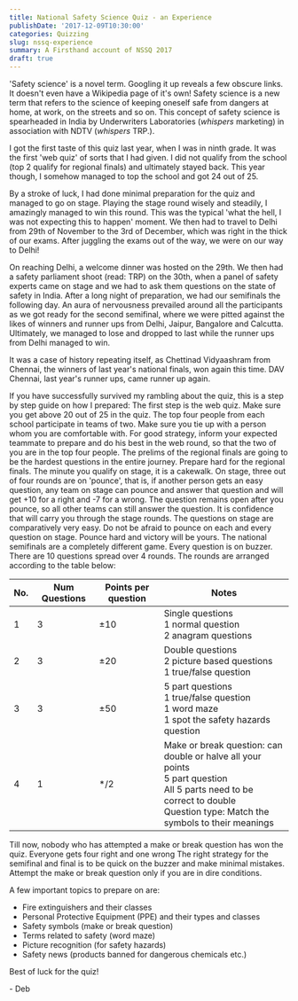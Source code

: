 ```yaml
---
title: National Safety Science Quiz - an Experience
publishDate: '2017-12-09T10:30:00'
categories: Quizzing
slug: nssq-experience
summary: A Firsthand account of NSSQ 2017
draft: true
---
```


'Safety science' is a novel term. Googling it up reveals a few obscure links. It doesn't even have a Wikipedia page of it's own! Safety science is a new term that refers to the science of keeping oneself safe from dangers at home, at work, on the streets and so on. This concept of safety science is spearheaded in India by Underwriters Laboratories (*whispers* marketing) in association with NDTV (*whispers* TRP.).

I got the first taste of this quiz last year, when I was in ninth grade. It was the first 'web quiz' of sorts that I had given. I did not qualify from the school (top 2 qualify for regional finals) and ultimately stayed back. This year though, I somehow managed to top the school and got 24 out of 25. 

By a stroke of luck, I had done minimal preparation for the quiz and managed to go on stage. Playing the stage round wisely and steadily, I amazingly managed to win this round. This was the typical 'what the hell, I was not expecting this to happen' moment. We then had to travel to Delhi from 29th of November to the 3rd of December, which was right in the thick of our exams. After juggling the exams out of the way, we were on our way to Delhi!

On reaching Delhi, a welcome dinner was hosted on the 29th. We then had a safety parliament shoot (read: TRP) on the 30th, when a panel of safety experts came on stage and we had to ask them questions on the state of safety in India. After a long night of preparation, we had our semifinals the following day. An aura of nervousness prevailed around all the participants as we got ready for the second semifinal, where we were pitted against the likes of winners and runner ups from Delhi, Jaipur, Bangalore and Calcutta. Ultimately, we managed to lose and dropped to last while the runner ups from Delhi managed to win.

It was a case of history repeating itself, as Chettinad Vidyaashram from Chennai, the winners of last year's national finals, won again this time. DAV Chennai, last year's runner ups, came runner up again.

If you have successfully survived my rambling about the quiz, this is a step by step guide on how I prepared: 
The first step is the web quiz. Make sure you get above 20 out of 25 in the quiz.
The top four people from each school participate in teams of two. Make sure you tie up with a person whom you are comfortable with. For good strategy, inform your expected teammate to prepare and do his best in the web round, so that the two of you are in the top four people.
The prelims of the regional finals are going to be the hardest questions in the entire journey. Prepare hard for the regional finals. The minute you qualify on stage, it is a cakewalk.
On stage, three out of four rounds are on 'pounce', that is, if another person gets an easy question, any team on stage can pounce and answer that question and will get +10 for a right and -7 for a wrong. The question remains open after you pounce, so all other teams can still answer the question. 
It is confidence that will carry you through the stage rounds. The questions on stage are comparatively very easy. Do not be afraid to pounce on each and every question on stage. Pounce hard and victory will be yours.
The national semifinals are a completely different game. Every question is on buzzer. There are 10 questions spread over 4 rounds. The rounds are arranged according to the table below:

| No. | Num Questions | Points per question | Notes                                                                                                                                                                   |   
|-----|---------------|---------------------|-------------------------------------------------------------------------------------------------------------------------------------------------------------------------|
| 1   | 3             | ±10                 | Single questions <br>1 normal question <br>2 anagram questions                                                                                                                  |
| 2   | 3             | ±20                 | Double questions <br>2 picture based questions <br>1 true/false question                                                                                                        |
| 3   | 3             | ±50                 | 5 part questions <br>1 true/false question <br>1 word maze <br>1 spot the safety hazards question                                                                                   |
| 4   | 1             | \*/2                | Make or break question: can double or halve all your points <br>5 part question <br>All 5 parts need to be correct to double <br>Question type: Match the symbols to their meanings |

Till now, nobody who has attempted a make or break question has won the quiz. Everyone gets four right and one wrong
The right strategy for the semifinal and final is to be quick on the buzzer and make minimal mistakes. Attempt the make or break question only if you are in dire conditions.

A few important topics to prepare on are:

- Fire extinguishers and their classes
- Personal Protective Equipment (PPE) and their types and classes
- Safety symbols (make or break question)
- Terms related to safety (word maze)
- Picture recognition (for safety hazards)
- Safety news (products banned for dangerous chemicals etc.)

Best of luck for the quiz!

\- Deb
